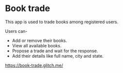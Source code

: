 Book trade
==========

This app is used to trade books among registered users.

Users can-
* Add or remove their books.
* View all available books.
* Propose a trade and wait for the response.
* Add their details like full name, city and state.

https://book-trade.glitch.me/
